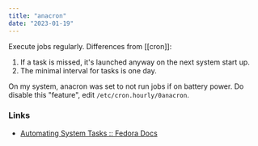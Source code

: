 ```yaml
---
title: "anacron"
date: "2023-01-19"
---
```


Execute jobs regularly. Differences from [[cron]]:
1. If a task is missed, it's launched anyway on the next system start up.
2. The minimal interval for tasks is one day.

On my system, anacron was set to not run jobs if on battery power. Do disable this "feature", edit `/etc/cron.hourly/0anacron`.

### Links
- [Automating System Tasks :: Fedora Docs](https://docs.fedoraproject.org/en-US/fedora/latest/system-administrators-guide/monitoring-and-automation/Automating_System_Tasks/)